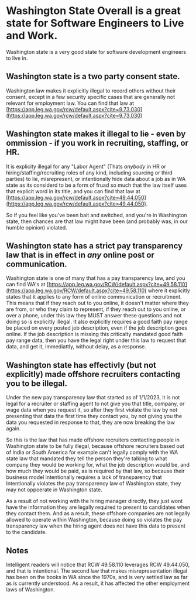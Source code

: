 # Washington State Overall is a great state for Software Engineers to Live and Work.

Washington state is a very good state for software development engineers to live in.

## Washington state is a two party consent state.

Washington law makes it explicitly illegal to record others without their consent, except in a few security specific cases that are generally not relevant for employment law. You can find that law at [https://app.leg.wa.gov/rcw/default.aspx?cite=9.73.030](https://app.leg.wa.gov/rcw/default.aspx?cite=9.73.030)

## Washington state makes it illegal to lie - even by ommission - if you work in recruiting, staffing, or HR.

It is explicity illegal for any "Labor Agent" (Thats *anybody* in HR or hiring/staffing/recruiting roles of any kind, including sourcing or third parties) to lie, misrepresent, or intentionally hide data about a job as in WA state as its considerd to be a form of fruad so much that the law itself uses that explicit word in its title, and you can find that law at [https://app.leg.wa.gov/rcw/default.aspx?cite=49.44.050](https://app.leg.wa.gov/rcw/default.aspx?cite=49.44.050).

So if you feel like you've been bait and switched, and you're in Washington state, then chances are that law might have been (and probably was, in our humble opinion) violated.


## Washington state has a strict pay transparency law that is in effect in *any* online post or communication.

Washington state is one of many that has a pay transparency law, and you can find WA's at [https://app.leg.wa.gov/RCW/default.aspx?cite=49.58.110](https://app.leg.wa.gov/RCW/default.aspx?cite=49.58.110) where it explicitly states that it applies to any form of online communication or recruitment. This means that if they reach out to you online, it doesn't matter where they are from, or who they claim to represent, if they reach out to you online, or over a phone, under this law they MUST answer these questions and not doing so is explicitly illegal. It also explicitly requires a good faith pay range be placed on every posted job description, even if the job description goes online. If the job description is missing this criticalty mandated good faith pay range data, then you have the legal right under this law to request that data, and get it, immediattly, without delay, as a response.

## Washington state has effectivly (but not explicitly) made offshore recruiters contacting you to be illegal.

Under the new pay transparency law that started as of 1/1/2023, it is not legal for a recruiter or staffing agent to not give you that title, company, or wage data when you request it, so after they first violate the law by not presenting that data the first time they contact you, by not giving you the data you requested in response to that, they are now breaking the law again.

So this is the law that has made offshore recruiters contacting people in Washington state to be fully illegal, because offshore recruiters based out of India or South America for example can't legally comply with the WA state law that mandated they tell the person they're talking to what company they would be working for, what the job description would be, and how much they would be paid, as is required by that law, so because their business model intentionally requires a lack of transparency that Intentionally violates the pay transparency law of Washington state, they may not oppoerate in Washington state.

As a result of not working with the hiring manager directly, they just wont have the information they are legally required to present to candidates when they contact them. And as a result, these offshore companies are not legally allowed to operate within Washington, because doing so violates the pay transparency law when the hiring agent does not have this data to present to the candidate.

## Notes

Intelligent readers will notice that RCW 49.58.110 leverages RCW 49.44.050, and that is intentional. The second law that makes misrepresentation illegal has been on the books in WA since the 1970s, and is very settled law as far as is currently understood. As a result, it has affected the other employment laws of Washington.
